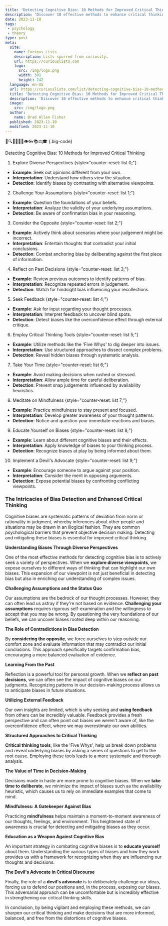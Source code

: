 ```yaml
---
title: 'Detecting Cognitive Bias: 10 Methods for Improved Critical Thinking'
description: 'Discover 10 effective methods to enhance critical thinking skills and overcome cognitive biases. Unlock your curious mind for improved decision-making.'
date: 2023-11-10
tags:
 - psychology
 - theory
type: post
meta:
  site:
    name: Curious Lists
    description: Lists spurred from curiosity.
    url: https://curiouslists.com
    logo:
      src: /img/logo.png
      width: 301
      height: 242
  language: en-US
  url: https://curiouslists.com/list/detecting-cognitive-bias-10-methods-for-improved-critical-thinking
  title: 'Detecting Cognitive Bias: 10 Methods for Improved Critical Thinking'
  description: 'Discover 10 effective methods to enhance critical thinking skills and overcome cognitive biases. Unlock your curious mind for improved decision-making.'
  image:
    src: /img/logo.png
  author:
    name: Brad Allen Fisher
  published: 2023-11-10
  modified: 2023-11-10
---
```



🧠🔍🤔💡🕵️‍♂️👁️👓📚⚖️🎓 {.big-code}

Detecting Cognitive Bias: 10 Methods for Improved Critical Thinking
1. Explore Diverse Perspectives {style="counter-reset: list 0;"}
  - **Example**: Seek out opinions different from your own.
  - **Interpretation**: Understand how others view the situation.
  - **Detection**: Identify biases by contrasting with alternative viewpoints.

2. Challenge Your Assumptions {style="counter-reset: list 1;"}
  - **Example**: Question the foundations of your beliefs.
  - **Interpretation**: Analyze the validity of your underlying assumptions.
  - **Detection**: Be aware of confirmation bias in your reasoning.

3. Consider the Opposite {style="counter-reset: list 2;"}
  - **Example**: Actively think about scenarios where your judgement might be incorrect.
  - **Interpretation**: Entertain thoughts that contradict your initial conclusions.
  - **Detection**: Combat anchoring bias by deliberating against the first piece of information.

4. Reflect on Past Decisions {style="counter-reset: list 3;"}
  - **Example**: Review previous outcomes to identify patterns of bias.
  - **Interpretation**: Recognize repeated errors in judgement.
  - **Detection**: Watch for hindsight bias influencing your recollections.

5. Seek Feedback {style="counter-reset: list 4;"}
  - **Example**: Ask for input regarding your thought processes.
  - **Interpretation**: Interpret feedback to uncover blind spots.
  - **Detection**: Detect biases like the overconfidence effect through external critique.

6. Employ Critical Thinking Tools {style="counter-reset: list 5;"}
  - **Example**: Utilize methods like the 'Five Whys' to dig deeper into issues.
  - **Interpretation**: Use structured approaches to dissect complex problems.
  - **Detection**: Reveal hidden biases through systematic analysis.

7. Take Your Time {style="counter-reset: list 6;"}
  - **Example**: Avoid making decisions when rushed or stressed.
  - **Interpretation**: Allow ample time for careful deliberation.
  - **Detection**: Prevent snap judgements influenced by availability heuristics.

8. Meditate on Mindfulness {style="counter-reset: list 7;"}
  - **Example**: Practice mindfulness to stay present and focused.
  - **Interpretation**: Develop greater awareness of your thought patterns.
  - **Detection**: Notice and question your immediate reactions and biases.

9. Educate Yourself on Biases {style="counter-reset: list 8;"}
  - **Example**: Learn about different cognitive biases and their effects.
  - **Interpretation**: Apply knowledge of biases to your thinking process.
  - **Detection**: Recognize biases at play by being informed about them.

10. Implement a Devil's Advocate {style="counter-reset: list 9;"}
  - **Example**: Encourage someone to argue against your position.
  - **Interpretation**: Consider the merit in opposing arguments.
  - **Detection**: Expose potential biases by confronting conflicting viewpoints.


### The Intricacies of Bias Detection and Enhanced Critical Thinking

Cognitive biases are systematic patterns of deviation from norm or rationality in judgment, whereby inferences about other people and situations may be drawn in an illogical fashion. They are common psychological barriers that prevent objective decision making. Detecting and mitigating these biases is essential for improved critical thinking.

**Understanding Biases Through Diverse Perspectives**

One of the most effective methods for detecting cognitive bias is to actively seek a variety of perspectives. When we **explore diverse viewpoints**, we expose ourselves to different ways of thinking that can highlight our own biases. This expansion of our viewpoint is not just beneficial in detecting bias but also in enriching our understanding of complex issues.

**Challenging Assumptions and the Status Quo**

Our assumptions are the bedrock of our thought processes. However, they can often lead us astray if they're not based on evidence. **Challenging your assumptions** requires rigorous self-examination and the willingness to accept that you may be wrong. By questioning the very foundations of our beliefs, we can uncover biases rooted deep within our reasoning.

**The Role of Contradictions in Bias Detection**

By **considering the opposite**, we force ourselves to step outside our comfort zone and evaluate information that may contradict our initial conclusions. This approach specifically targets confirmation bias, encouraging a more balanced evaluation of evidence.

**Learning From the Past**

Reflection is a powerful tool for personal growth. When we **reflect on past decisions**, we can often see the impact of cognitive biases on our judgments. Recognizing patterns in our decision-making process allows us to anticipate biases in future situations.

**Utilizing External Feedback**

Our own insights are limited, which is why seeking and **using feedback** from others can be incredibly valuable. Feedback provides a fresh perspective and can often point out biases we weren't aware of, like the overconfidence effect, where we may overestimate our own abilities.

**Structured Approaches to Critical Thinking**

**Critical thinking tools**, like the 'Five Whys', help us break down problems and reveal underlying biases by asking a series of questions to get to the root cause. Employing these tools leads to a more systematic and thorough analysis.

**The Value of Time in Decision-Making**

Decisions made in haste are more prone to cognitive biases. When we **take time to deliberate**, we minimize the impact of biases such as the availability heuristic, which causes us to rely on immediate examples that come to mind.

**Mindfulness: A Gatekeeper Against Bias**

Practicing **mindfulness** helps maintain a moment-to-moment awareness of our thoughts, feelings, and environment. This heightened state of awareness is crucial for detecting and mitigating biases as they occur.

**Education as a Weapon Against Cognitive Bias**

An important strategy in combating cognitive biases is to **educate yourself** about them. Understanding the various types of biases and how they work provides us with a framework for recognizing when they are influencing our thoughts and decisions.

**The Devil's Advocate in Critical Discourse**

Finally, the role of a **devil's advocate** is to deliberately challenge our ideas, forcing us to defend our positions and, in the process, exposing our biases. This adversarial approach can be uncomfortable but is incredibly effective in strengthening our critical thinking skills.

In conclusion, by being vigilant and employing these methods, we can sharpen our critical thinking and make decisions that are more informed, balanced, and free from the distortions of cognitive biases.